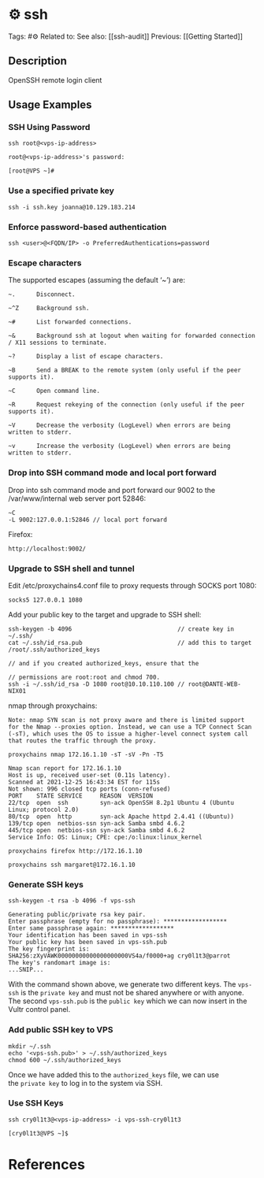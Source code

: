 # ⚙️ ssh

Tags: #⚙️
Related to:
See also: [[ssh-audit]]
Previous: [[Getting Started]]


## Description

OpenSSH remote login client

## Usage Examples

### SSH Using Password

	ssh root@<vps-ip-address>

```shell-session
root@<vps-ip-address>'s password: 

[root@VPS ~]# 
```

### Use a specified private key

	ssh -i ssh.key joanna@10.129.183.214

### Enforce password-based authentication

	ssh <user>@<FQDN/IP> -o PreferredAuthentications=password

### Escape characters

The supported escapes (assuming the default ‘~’) are:

```
~.      Disconnect.

~^Z     Background ssh.

~#      List forwarded connections.

~&      Background ssh at logout when waiting for forwarded connection / X11 sessions to terminate.

~?      Display a list of escape characters.

~B      Send a BREAK to the remote system (only useful if the peer supports it).

~C      Open command line.

~R      Request rekeying of the connection (only useful if the peer supports it).

~V      Decrease the verbosity (LogLevel) when errors are being written to stderr.

~v      Increase the verbosity (LogLevel) when errors are being written to stderr.
```

### Drop into SSH command mode and local port forward

Drop into ssh command mode and port forward our 9002 to the /var/www/internal web server port 52846:

	~C
	-L 9002:127.0.0.1:52846	// local port forward

Firefox:

	http://localhost:9002/

### Upgrade to SSH shell and tunnel

Edit /etc/proxychains4.conf file to proxy requests through SOCKS port 1080:

	socks5 127.0.0.1 1080

Add your public key to the target and upgrade to SSH shell:

	ssh-keygen -b 4096								// create key in ~/.ssh/
	cat ~/.ssh/id_rsa.pub							// add this to target /root/.ssh/authorized_keys
																								// and if you created authorized_keys, ensure that the
																								// permissions are root:root and chmod 700.
	ssh -i ~/.ssh/id_rsa -D 1080 root@10.10.110.100	// root@DANTE-WEB-NIX01

nmap through proxychains:

```
Note: nmap SYN scan is not proxy aware and there is limited support for the Nmap --proxies option. Instead, we can use a TCP Connect Scan (-sT), which uses the OS to issue a higher-level connect system call that routes the traffic through the proxy.
```

	proxychains nmap 172.16.1.10 -sT -sV -Pn -T5

```
Nmap scan report for 172.16.1.10
Host is up, received user-set (0.11s latency).
Scanned at 2021-12-25 16:43:34 EST for 115s
Not shown: 996 closed tcp ports (conn-refused)
PORT    STATE SERVICE     REASON  VERSION
22/tcp  open  ssh         syn-ack OpenSSH 8.2p1 Ubuntu 4 (Ubuntu Linux; protocol 2.0)
80/tcp  open  http        syn-ack Apache httpd 2.4.41 ((Ubuntu))
139/tcp open  netbios-ssn syn-ack Samba smbd 4.6.2
445/tcp open  netbios-ssn syn-ack Samba smbd 4.6.2
Service Info: OS: Linux; CPE: cpe:/o:linux:linux_kernel
```

	proxychains firefox http://172.16.1.10

	proxychains ssh margaret@172.16.1.10
	

### Generate SSH keys

	ssh-keygen -t rsa -b 4096 -f vps-ssh

```shell-session
Generating public/private rsa key pair.
Enter passphrase (empty for no passphrase): ******************
Enter same passphrase again: ******************
Your identification has been saved in vps-ssh
Your public key has been saved in vps-ssh.pub
The key fingerprint is:
SHA256:zXyVAWK00000000000000000000VS4a/f0000+ag cry0l1t3@parrot
The key's randomart image is:
...SNIP...
```

With the command shown above, we generate two different keys. The `vps-ssh` is the `private key` and must not be shared anywhere or with anyone. The second `vps-ssh.pub` is the `public key` which we can now insert in the Vultr control panel.

### Add public SSH key to VPS

	mkdir ~/.ssh
	echo '<vps-ssh.pub>' > ~/.ssh/authorized_keys
	chmod 600 ~/.ssh/authorized_keys

Once we have added this to the `authorized_keys` file, we can use the `private key` to log in to the system via SSH.

### Use SSH Keys

	ssh cry0l1t3@<vps-ip-address> -i vps-ssh-cry0l1t3

```shell-session
[cry0l1t3@VPS ~]$
```

# References